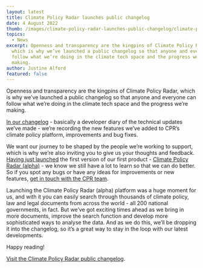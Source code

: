 ```yaml
---
layout: latest
title: Climate Policy Radar launches public changelog
date: 4 August 2022
thumb: /images/climate-policy-radar-launches-public-changelog/climate-policy-radar-public-changelog-1-.jpg
topics:
  - News
excerpt: Openness and transparency are the kingpins of Climate Policy Radar,
  which is why we’ve launched a public changelog so that anyone and everyone can
  follow what we’re doing in the climate tech space and the progress we’re
  making.
author: Justine Alford
featured: false
---
```

Openness and transparency are the kingpins of Climate Policy Radar, which is why we’ve launched a public changelog so that anyone and everyone can follow what we’re doing in the climate tech space and the progress we’re making. 

[In our changelog](https://climatepolicyradar.notion.site/Public-Changelog-1f028d2141e946adaebb8a420f50029c) - basically a developer diary of the technical updates we’ve made - we’re recording the new features we’ve added to CPR’s climate policy platform, improvements and bug fixes. 

We want our journey to be shaped by the people we’re working to support, which is why we’re also inviting you to give us your thoughts and feedback. [Having just launched](https://climatepolicyradar.org/latest/climate-policy-radar-launches-its-global-climate-policy-database) the first version of our first product - [Climate Policy Radar (alpha)](https://app.climatepolicyradar.org/) - we know we still have a lot to learn so that we can do better. So if you spot any bugs or have any ideas for improvements or new features, [get in touch with the CPR team](mailto:support@climatepolicyradar.org).

Launching the Climate Policy Radar (alpha) platform was a huge moment for us, and with it you can easily search through thousands of climate policy, law and legal documents from across the world - all 200 national governments, in fact. But we’ve got exciting times ahead as we bring in more documents, improve the search function and develop more sophisticated ways to analyse the data. And as we do this, we’ll be dropping it into the changelog, so it’s a great way to stay in the loop with our latest developments.

Happy reading! 

[Visit the Climate Policy Radar public changelog](https://climatepolicyradar.notion.site/Public-Changelog-1f028d2141e946adaebb8a420f50029c).
